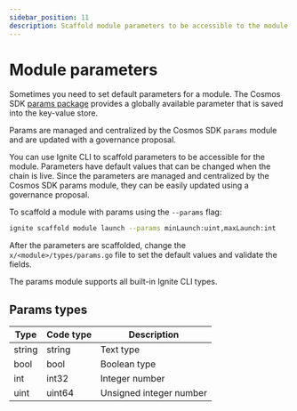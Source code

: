 ```yaml
---
sidebar_position: 11
description: Scaffold module parameters to be accessible to the module.
---
```


# Module parameters

Sometimes you need to set default parameters for a module. The Cosmos SDK 
[params package](https://docs.cosmos.network/main/modules/params) provides a globally available parameter that 
is saved into the key-value store.

Params are managed and centralized by the Cosmos SDK `params` module and are updated with a governance proposal.

You can use Ignite CLI to scaffold parameters to be accessible for the module. Parameters have default values that can
be changed when the chain is live. Since the parameters are managed and centralized by the Cosmos SDK params module,
they can be easily updated using a governance proposal.

To scaffold a module with params using the `--params` flag:

```bash
ignite scaffold module launch --params minLaunch:uint,maxLaunch:int
```

After the parameters are scaffolded, change the `x/<module>/types/params.go` file to set the default values and validate
the fields.

The params module supports all built-in Ignite CLI types.

## Params types

| Type   | Code type | Description             |
| ------ | --------- | ----------------------- |
| string | string    | Text type               |
| bool   | bool      | Boolean type            |
| int    | int32     | Integer number          |
| uint   | uint64    | Unsigned integer number |
